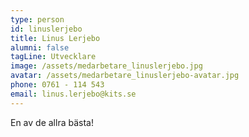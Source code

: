 ```yaml
---
type: person
id: linuslerjebo
title: Linus Lerjebo
alumni: false
tagLine: Utvecklare
image: /assets/medarbetare_linuslerjebo.jpg
avatar: /assets/medarbetare_linuslerjebo-avatar.jpg
phone: 0761 - 114 543
email: linus.lerjebo@kits.se
---
```

En av de allra bästa!
